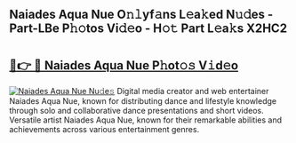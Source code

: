 ## Naiades Aqua Nue O𝚗𝚕yf𝚊ns L𝚎a𝚔ed N𝚞𝚍es - Part-LBe P𝚑𝚘tos Vi𝚍𝚎o - H𝚘𝚝 Part L𝚎a𝚔s X2HC2

# <h2><a href="http://kfccgu.oniu.top/?m=Naiades+Aqua+Nue">🔗👉 🔴 Naiades Aqua Nue P𝚑ot𝚘𝚜 V𝚒d𝚎o</a></h2>

[![Naiades Aqua Nue Nu𝚍e𝚜](https://i.imgur.com/0qMVB7G.gif)](http://kfccgu.oniu.top/?m=Naiades+Aqua+Nue)
Digital media creator and web entertainer Naiades Aqua Nue, known for distributing dance and lifestyle knowledge through solo and collaborative dance presentations and short videos. Versatile artist Naiades Aqua Nue, known for their remarkable abilities and achievements across various entertainment genres.  
